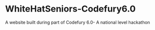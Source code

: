 # WhiteHatSeniors-Codefury6.0
A website built during part of Codefury 6.0- A national level hackathon

